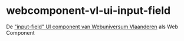 # webcomponent-vl-ui-input-field
De ["input-field" UI component van Webuniversum Vlaanderen](https://overheid.vlaanderen.be/webuniversum/v3/documentation/forms/vl-ui-input-field/) als Web Component

